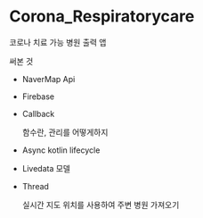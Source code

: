 # Corona_Respiratorycare
코로나 치료 가능 병원 출력 앱

써본 것

* NaverMap Api
* Firebase

* Callback 
  
  함수란, 관리를 어떻게하지
* Async kotlin lifecycle

* Livedata 모델
* Thread

  실시간 지도 위치를 사용하여 주변 병원 가져오기
